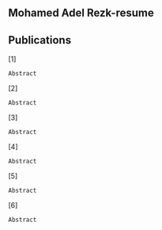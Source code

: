 ## Mohamed Adel Rezk-resume


Publications
----

[1]
```
Abstract
```

[2]
```
Abstract
```

[3]
```
Abstract
```

[4]
```
Abstract
```

[5]
```
Abstract
```

[6]
```
Abstract
```
